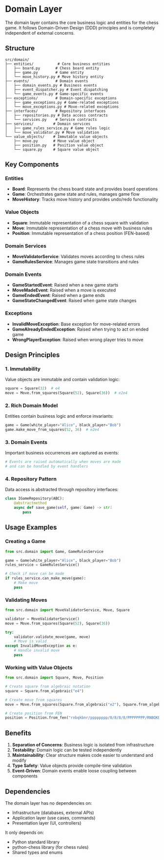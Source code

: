 # Domain Layer

The domain layer contains the core business logic and entities for the chess game. It follows Domain-Driven Design (DDD) principles and is completely independent of external concerns.

## Structure

```
src/domain/
├── entities/           # Core business entities
│   ├── board.py       # Chess board entity
│   ├── game.py        # Game entity
│   └── move_history.py # Move history entity
├── events/            # Domain events
│   ├── domain_events.py # Business events
│   ├── event_dispatcher.py # Event dispatching
│   └── game_events.py # Game-specific events
├── exceptions/        # Domain-specific exceptions
│   ├── game_exceptions.py # Game-related exceptions
│   └── move_exceptions.py # Move-related exceptions
├── interfaces/        # Repository interfaces
│   ├── repositories.py # Data access contracts
│   └── services.py    # Service contracts
├── services/         # Domain services
│   ├── game_rules_service.py # Game rules logic
│   └── move_validator.py # Move validation
└── value_objects/    # Immutable value objects
    ├── move.py       # Move value object
    ├── position.py   # Position value object
    └── square.py     # Square value object
```

## Key Components

### Entities

- **Board**: Represents the chess board state and provides board operations
- **Game**: Orchestrates game state and rules, manages game flow
- **MoveHistory**: Tracks move history and provides undo/redo functionality

### Value Objects

- **Square**: Immutable representation of a chess square with validation
- **Move**: Immutable representation of a chess move with business rules
- **Position**: Immutable representation of a chess position (FEN-based)

### Domain Services

- **MoveValidatorService**: Validates moves according to chess rules
- **GameRulesService**: Manages game state transitions and rules

### Domain Events

- **GameStartedEvent**: Raised when a new game starts
- **MoveMadeEvent**: Raised when a move is executed
- **GameEndedEvent**: Raised when a game ends
- **GameStateChangedEvent**: Raised when game state changes

### Exceptions

- **InvalidMoveException**: Base exception for move-related errors
- **GameAlreadyEndedException**: Raised when trying to act on ended game
- **WrongPlayerException**: Raised when wrong player tries to move

## Design Principles

### 1. Immutability
Value objects are immutable and contain validation logic:
```python
square = Square(32)  # e4
move = Move.from_squares(Square(52), Square(36))  # e2e4
```

### 2. Rich Domain Model
Entities contain business logic and enforce invariants:
```python
game = Game(white_player="Alice", black_player="Bob")
game.make_move_from_squares(52, 36)  # e2e4
```

### 3. Domain Events
Important business occurrences are captured as events:
```python
# Events are raised automatically when moves are made
# and can be handled by event handlers
```

### 4. Repository Pattern
Data access is abstracted through repository interfaces:
```python
class IGameRepository(ABC):
    @abstractmethod
    async def save_game(self, game: Game) -> str:
        pass
```

## Usage Examples

### Creating a Game
```python
from src.domain import Game, GameRulesService

game = Game(white_player="Alice", black_player="Bob")
rules_service = GameRulesService()

# Check if move can be made
if rules_service.can_make_move(game):
    # Make move
    pass
```

### Validating Moves
```python
from src.domain import MoveValidatorService, Move, Square

validator = MoveValidatorService()
move = Move.from_squares(Square(52), Square(36))

try:
    validator.validate_move(game, move)
    # Move is valid
except InvalidMoveException as e:
    # Handle invalid move
    pass
```

### Working with Value Objects
```python
from src.domain import Square, Move, Position

# Create square from algebraic notation
square = Square.from_algebraic("e4")

# Create move from squares
move = Move.from_squares(Square.from_algebraic("e2"), Square.from_algebraic("e4"))

# Create position from FEN
position = Position.from_fen("rnbqkbnr/pppppppp/8/8/8/8/PPPPPPPP/RNBQKBNR w KQkq - 0 1")
```

## Benefits

1. **Separation of Concerns**: Business logic is isolated from infrastructure
2. **Testability**: Domain logic can be tested independently
3. **Maintainability**: Clear structure makes code easier to understand and modify
4. **Type Safety**: Value objects provide compile-time validation
5. **Event-Driven**: Domain events enable loose coupling between components

## Dependencies

The domain layer has no dependencies on:
- Infrastructure (databases, external APIs)
- Application layer (use cases, commands)
- Presentation layer (UI, controllers)

It only depends on:
- Python standard library
- python-chess library (for chess rules)
- Shared types and enums 